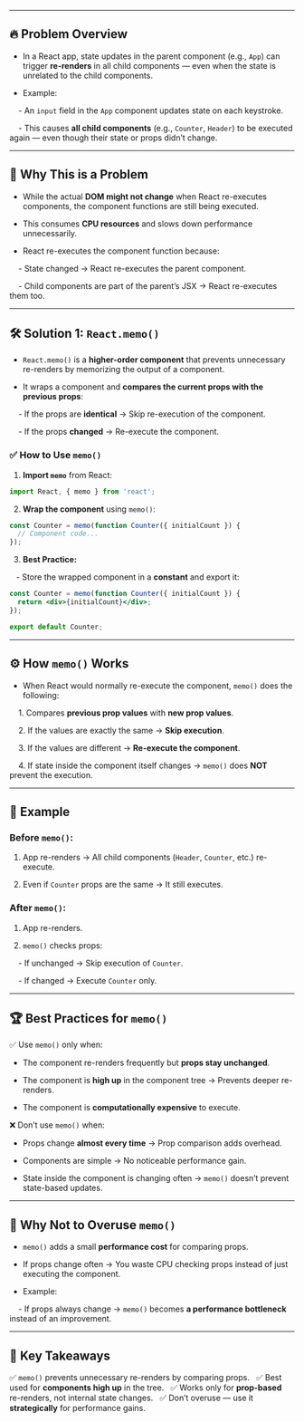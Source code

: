  
---

## 🔥 **Problem Overview**  

- In a React app, state updates in the parent component (e.g., `App`) can trigger **re-renders** in all child components — even when the state is unrelated to the child components.  

- Example:  

    - An `input` field in the `App` component updates state on each keystroke.  

    - This causes **all child components** (e.g., `Counter`, `Header`) to be executed again — even though their state or props didn’t change.    

---  

## 🚀 **Why This is a Problem**

- While the actual **DOM might not change** when React re-executes components, the component functions are still being executed.  

- This consumes **CPU resources** and slows down performance unnecessarily.  

- React re-executes the component function because:  

    - State changed → React re-executes the parent component.  

    - Child components are part of the parent’s JSX → React re-executes them too.  

  
---


## 🛠️ **Solution 1: `React.memo()`**

- `React.memo()` is a **higher-order component** that prevents unnecessary re-renders by memorizing the output of a component.  

- It wraps a component and **compares the current props with the previous props**:  

    - If the props are **identical** → Skip re-execution of the component.  

    - If the props **changed** → Re-execute the component.  

  
### ✅ **How to Use `memo()`**  

1. **Import `memo`** from React:  

```jsx
import React, { memo } from 'react';
```

2. **Wrap the component** using `memo()`:

```jsx
const Counter = memo(function Counter({ initialCount }) {
  // Component code...
});
```

3. **Best Practice:**  

   - Store the wrapped component in a **constant** and export it:  

```jsx
const Counter = memo(function Counter({ initialCount }) {
  return <div>{initialCount}</div>;
});

export default Counter;
```


---

## ⚙️ **How `memo()` Works**

- When React would normally re-execute the component, `memo()` does the following:  

    1. Compares **previous prop values** with **new prop values**.  

    2. If the values are exactly the same → **Skip execution**.  

    3. If the values are different → **Re-execute the component**.  

    4. If state inside the component itself changes → `memo()` does **NOT** prevent the execution.  


---

## 📌 **Example**

### Before `memo()`:

1. App re-renders → All child components (`Header`, `Counter`, etc.) re-execute.  

2. Even if `Counter` props are the same → It still executes.  

### After `memo()`:

1. App re-renders.  

2. `memo()` checks props:  

    - If unchanged → Skip execution of `Counter`.  

    - If changed → Execute `Counter` only.  


---

## 🏆 **Best Practices for `memo()`**

✅ Use `memo()` only when:  

- The component re-renders frequently but **props stay unchanged**.  

- The component is **high up** in the component tree → Prevents deeper re-renders.  

- The component is **computationally expensive** to execute.  


❌ Don’t use `memo()` when:  

- Props change **almost every time** → Prop comparison adds overhead.  

- Components are simple → No noticeable performance gain.  

- State inside the component is changing often → `memo()` doesn’t prevent state-based updates.  

  

---

## 🚨 **Why Not to Overuse `memo()`**

- `memo()` adds a small **performance cost** for comparing props.  

- If props change often → You waste CPU checking props instead of just executing the component.  

- Example:  

    - If props always change → `memo()` becomes **a performance bottleneck** instead of an improvement.  

---

## 🎯 **Key Takeaways**  

✅ `memo()` prevents unnecessary re-renders by comparing props.  
✅ Best used for **components high up** in the tree.  
✅ Works only for **prop-based** re-renders, not internal state changes.  
✅ Don’t overuse — use it **strategically** for performance gains.